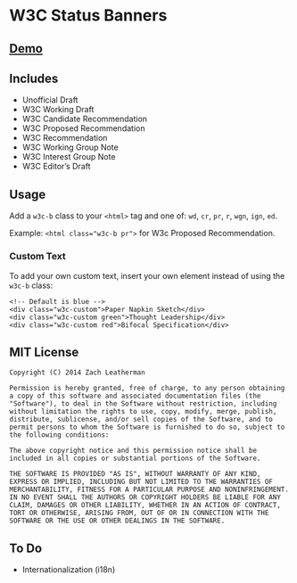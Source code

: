 # W3C Status Banners

## [Demo](http://zachleat.github.io/w3c-banners/)

## Includes 

* Unofficial Draft
* W3C Working Draft
* W3C Candidate Recommendation
* W3C Proposed Recommendation
* W3C Recommendation
* W3C Working Group Note
* W3C Interest Group Note
* W3C Editor’s Draft

## Usage

Add a `w3c-b` class to your `<html>` tag and one of: `wd`, `cr`, `pr`, `r`, `wgn`, `ign`, `ed`.

Example: `<html class="w3c-b pr">` for W3c Proposed Recommendation.

### Custom Text

To add your own custom text, insert your own element instead of using the `w3c-b` class:

```
<!-- Default is blue -->
<div class="w3c-custom">Paper Napkin Sketch</div>
<div class="w3c-custom green">Thought Leadership</div>
<div class="w3c-custom red">Bifocal Specification</div>
```

## MIT License

```
Copyright (C) 2014 Zach Leatherman

Permission is hereby granted, free of charge, to any person obtaining a copy of this software and associated documentation files (the "Software"), to deal in the Software without restriction, including without limitation the rights to use, copy, modify, merge, publish, distribute, sublicense, and/or sell copies of the Software, and to permit persons to whom the Software is furnished to do so, subject to the following conditions:

The above copyright notice and this permission notice shall be included in all copies or substantial portions of the Software.

THE SOFTWARE IS PROVIDED "AS IS", WITHOUT WARRANTY OF ANY KIND, EXPRESS OR IMPLIED, INCLUDING BUT NOT LIMITED TO THE WARRANTIES OF MERCHANTABILITY, FITNESS FOR A PARTICULAR PURPOSE AND NONINFRINGEMENT. IN NO EVENT SHALL THE AUTHORS OR COPYRIGHT HOLDERS BE LIABLE FOR ANY CLAIM, DAMAGES OR OTHER LIABILITY, WHETHER IN AN ACTION OF CONTRACT, TORT OR OTHERWISE, ARISING FROM, OUT OF OR IN CONNECTION WITH THE SOFTWARE OR THE USE OR OTHER DEALINGS IN THE SOFTWARE.
```

## To Do

* Internationalization (i18n)